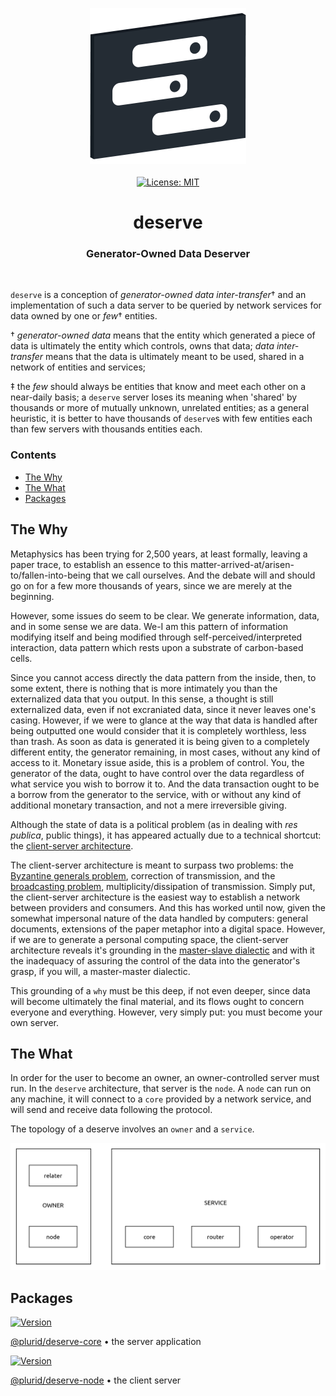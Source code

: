 <p align="center">
    <img src="https://raw.githubusercontent.com/plurid/deserve/master/about/identity/deserve-logo.png" height="250px">
    <br />
    <br />
    <a target="_blank" href="https://github.com/plurid/deserve/blob/master/LICENSE">
        <img src="https://img.shields.io/badge/license-MIT-blue.svg?colorB=1380C3&style=for-the-badge" alt="License: MIT">
    </a>
</p>



<h1 align="center">
    deserve
</h1>


<h3 align="center">
    Generator-Owned Data Deserver
</h1>


<br />


`deserve` is a conception of <i>generator-owned data inter-transfer</i>† and an implementation of such a data server to be queried by network services for data owned by one or <i>few</i>† entities.


† <i>generator-owned data</i> means that the entity which generated a piece of data is ultimately the entity which controls, owns that data; <i>data inter-transfer</i> means that the data is ultimately meant to be used, shared in a network of entities and services;

‡ the <i>few</i> should always be entities that know and meet each other on a near-daily basis; a `deserve` server loses its meaning when 'shared' by thousands or more of mutually unknown, unrelated entities; as a general heuristic, it is better to have thousands of `deserve`s with few entities each than few servers with thousands entities each.


### Contents

+ [The Why](#the-why)
+ [The What](#the-what)
+ [Packages](#packages)



## The Why

Metaphysics has been trying for 2,500 years, at least formally, leaving a paper trace, to establish an essence to this matter-arrived-at/arisen-to/fallen-into-being that we call ourselves. And the debate will and should go on for a few more thousands of years, since we are merely at the beginning.

However, some issues do seem to be clear. We generate information, data, and in some sense we are data. We-I am this pattern of information modifying itself and being modified through self-perceived/interpreted interaction, data pattern which rests upon a substrate of carbon-based cells.

Since you cannot access directly the data pattern from the inside, then, to some extent, there is nothing that is more intimately you than the externalized data that you output. In this sense, a thought is still externalized data, even if not excraniated data, since it never leaves one's casing. However, if we were to glance at the way that data is handled after being outputted one would consider that it is completely worthless, less than trash. As soon as data is generated it is being given to a completely different entity, the generator remaining, in most cases, without any kind of access to it. Monetary issue aside, this is a problem of control. You, the generator of the data, ought to have control over the data regardless of what service you wish to borrow it to. And the data transaction ought to be a borrow from the generator to the service, with or without any kind of additional monetary transaction, and not a mere irreversible giving.

Although the state of data is a political problem (as in dealing with <i>res publica</i>, public things), it has appeared actually due to a technical shortcut: the [client-server architecture](https://en.wikipedia.org/wiki/Client%E2%80%93server_model).

The client-server architecture is meant to surpass two problems: the [Byzantine generals problem](https://en.wikipedia.org/wiki/Byzantine_fault), correction of transmission, and the [broadcasting problem](https://en.wikipedia.org/wiki/Broadcasting_(networking)), multiplicity/dissipation of transmission. Simply put, the client-server architecture is the easiest way to establish a network between providers and consumers. And this has worked until now, given the somewhat impersonal nature of the data handled by computers: general documents, extensions of the paper metaphor into a digital space. However, if we are to generate a personal computing space, the client-server architecture reveals it's grounding in the [master-slave dialectic](https://en.wikipedia.org/wiki/Master%E2%80%93slave_dialectic) and with it the inadequacy of assuring the control of the data into the generator's grasp, if you will, a master-master dialectic.

This grounding of a `why` must be this deep, if not even deeper, since data will become ultimately the final material, and its flows ought to concern everyone and everything. However, very simply put: you must become your own server.


## The What

In order for the user to become an owner, an owner-controlled server must run. In the `deserve` architecture, that server is the `node`. A `node` can run on any machine, it will connect to a `core` provided by a network service, and will send and receive data following the protocol.

The topology of a deserve involves an `owner` and a `service`.

<p align="center">
    <img src="https://raw.githubusercontent.com/plurid/deserve/master/about/diagrams/topology.png" width="800px">
</p>



## Packages


<a target="_blank" href="https://www.npmjs.com/package/@plurid/deserve-core">
    <img src="https://img.shields.io/npm/v/@plurid/deserve-core.svg?logo=npm&colorB=1380C3&style=for-the-badge" alt="Version">
</a>

[@plurid/deserve-core][deserve-core] • the server application

[deserve-core]: https://github.com/plurid/datasign/tree/master/packages/deserve-core


<a target="_blank" href="https://www.npmjs.com/package/@plurid/deserve-node">
    <img src="https://img.shields.io/npm/v/@plurid/deserve-node.svg?logo=npm&colorB=1380C3&style=for-the-badge" alt="Version">
</a>

[@plurid/deserve-node][deserve-node] • the client server

[deserve-node]: https://github.com/plurid/datasign/tree/master/packages/deserve-node
